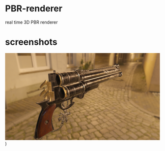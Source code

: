 # PBR-renderer
real time 3D PBR renderer

# screenshots

![](https://github.com/padmadevd/PBR-renderer/blob/main/screenshots/Screenshot%20from%202024-05-09%2016-42-36.png))
